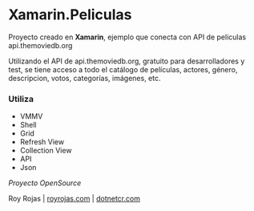 # Xamarin.Peliculas
 Proyecto creado en **Xamarin**, ejemplo que conecta con API de peliculas api.themoviedb.org

 Utilizando el API de api.themoviedb.org, gratuito para desarrolladores y test, se tiene acceso a todo el catálogo de películas, actores, género, descripcion, votos, categorías, imágenes, etc.
 
### Utiliza
 - VMMV
 - Shell
 - Grid
 - Refresh View
 - Collection View
 - API
 - Json
 
*Proyecto OpenSource*

Roy Rojas | [royrojas.com](https://www.royrojas.com) | [dotnetcr.com](https://www.dotnetcr.com)
